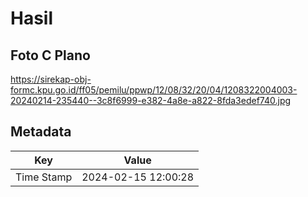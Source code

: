 # Hasil

## Foto C Plano

https://sirekap-obj-formc.kpu.go.id/ff05/pemilu/ppwp/12/08/32/20/04/1208322004003-20240214-235440--3c8f6999-e382-4a8e-a822-8fda3edef740.jpg


## Metadata

| Key        | Value               |
| ---------- | ------------------- |
| Time Stamp | 2024-02-15 12:00:28 |



